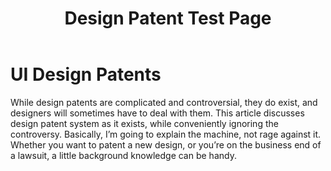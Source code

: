 ﻿---
layout: page
permalink: /design-patent-test/
title: "Design Patent Test Page"
image:
  feature: /wide/transmission-patent-gray-blueprint.jpg
  credit: 
  creditlink: 
---

# UI Design Patents

While design patents are complicated and controversial, they do exist, and designers will sometimes have to deal with them. This article discusses design patent system as it exists, while conveniently ignoring the controversy. Basically, I’m going to explain the machine, not rage against it. Whether you want to patent a new design, or you’re on the business end of a lawsuit, a little background knowledge can be handy.